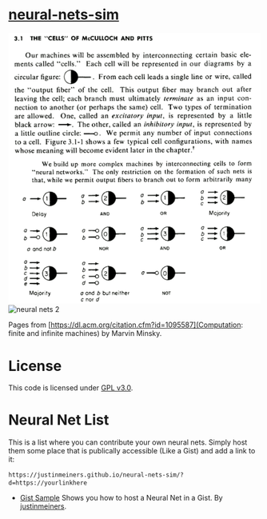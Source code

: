 # [neural-nets-sim](https://justinmeiners.github.io/neural-nets-sim)

![neural nets 1](papers/minsky_1.gif)
![neural nets 2](papers/minksy_2.gif)

Pages from [https://dl.acm.org/citation.cfm?id=1095587](Computation: finite and infinite machines) by Marvin Minsky.

# License

This code is licensed under [GPL v3.0](LICENSE).

# Neural Net List

This is a list where you can contribute your own neural nets. Simply host them some place that is publically accessible (Like a Gist) and add a link to it:

```
https://justinmeiners.github.io/neural-nets-sim/?d=https://yourlinkhere
```

- [Gist Sample](https://justinmeiners.github.io/neural-nets-sim?d=https://gist.githubusercontent.com/justinmeiners/8f02ad348f577eb0fc29d64fccde94a3/raw/b1804996b41ab811c1976dde77f9af2dbf86bbbf/sample_net.net) Shows you how to host a Neural Net in a Gist. By [justinmeiners](https://github.com/justinmeiners).
